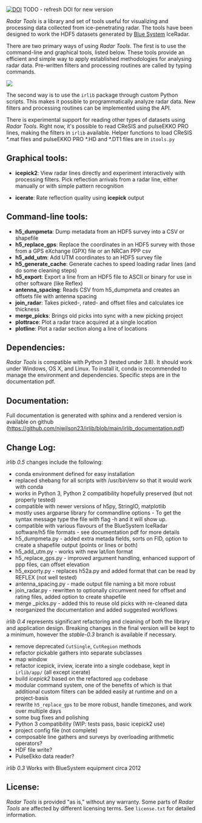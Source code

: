 [![DOI](https://zenodo.org/badge/DOI/10.5281/zenodo.439723.svg)](https://doi.org/10.5281/zenodo.439723)
TODO - refresh DOI for new version

*Radar Tools* is a library and set of tools useful for visualizing and
processing data collected from ice-penetrating radar. The tools have been
designed to work the HDF5 datasets generated by [Blue
System](http://www.radar.bluesystem.ca/) IceRadar.

There are two primary ways of using *Radar Tools*. The first is to use the
command-line and graphical tools, listed below. These tools provide an
efficient and simple way to apply established methodologies for analysing radar
data. Pre-written filters and processing routines are called by typing
commands.

![](http://njwilson23.github.com/radar_tools/images/repo_image.png)

The second way is to use the ``irlib`` package through custom Python scripts.
This makes it possible to programmatically analyze radar data. New filters and
processing routines can be implemented using the API.

There is experimental support for reading other types of datasets using *Radar
Tools*. Right now, it's possible to read CReSIS and pulseEKKO PRO lines, making
the filters in ``irlib`` available. Helper functions to load CReSIS \*.mat files
and pulseEKKO PRO \*.HD and \*.DT1 files are in ``itools.py``

Graphical tools:
----------------

- **icepick2**: View radar lines directly and experiment interactively with
  processing filters. Pick reflection arrivals from a radar line, either
  manually or with simple pattern recognition

- **icerate**: Rate reflection quality using **icepick** output


Command-line tools:
-------------------

- **h5_dumpmeta**: Dump metadata from an HDF5 survey into a CSV or shapefile
- **h5_replace_gps**: Replace the coordinates in an HDF5 survey with those from
  a GPS eXchange (GPX) file or an NRCan PPP csv 
- **h5_add_utm**: Add UTM coordinates to an HDF5 survey file 
- **h5_generate_cache**: Generate caches to speed loading radar lines (and do some cleaning steps)
- **h5_export**: Export a line from an HDF5 file to ASCII or binary for use in other software (like Reflex)
- **antenna_spacing**: Reads CSV from h5_dumpmeta and creates an offsets file with antenna spacing
- **join_radar**: Takes picked-, rated- and offset files and calculates ice thickness
- **merge_picks**: Brings old picks into sync with a new picking project
- **plottrace**: Plot a radar trace acquired at a single location
- **plotline**: Plot a radar section along a line of locations

Dependencies:
-------------

*Radar Tools* is compatible with Python 3 (tested under 3.8). It should work under Windows, OS X, 
and Linux.  To install it, conda is recommended to manage the environment and dependencies. 
Specific steps are in the documentation pdf.


Documentation:
-------------
Full documentation is generated with sphinx and a rendered version is available on github (https://github.com/njwilson23/irlib/blob/main/irlib_documentation.pdf)

Change Log: 
------------------

*irlib 0.5* changes include the following: 
- conda environment defined for easy installation
- replaced shebang for all scripts with /usr/bin/env so that it would work with conda
- works in Python 3, Python 2 compatibility hopefully preserved (but not properly tested)
- compatible with newer versions of h5py, StringIO, matplotlib
- mostly uses argparse library for commandline options - To get the syntax message type the file with flag -h and it will show up. 
- compatible with various flavours of the BlueSystem IceRadar software/h5 file formats - see documentation pdf for more details
- h5_dumpmeta.py - added extra metada fields, sorts on FID, option to create a shapefile output (points or lines or both)
- h5_add_utm.py - works with new lat/lon format 
- h5_replace_gps.py - improved argument handling, enhanced support of ppp files, can offset elevation
- h5_exporty.py - replaces h52a.py and added format that can be read by REFLEX (not well tested)
- antenna_spacing.py - made output file naming a bit more robust
- join_radar.py - rewritten to optionally circumvent need for offset and rating files, added option to create shapefile
- merge _picks.py - added this to reuse old picks with re-cleaned data
- reorganized the documentation and added suggested workflows

*irlib 0.4* represents significant refactoring and cleaning of both the library
and application design. Breaking changes in the final version will be kept to a
minimum, however the *stable-0.3* branch is available if necessary.

- remove deprecated `CutSingle`, `CutRegion` methods
- refactor pickable gathers into separate subclasses
- map window
- refactor icepick, irview, icerate into a single codebase, kept in `irlib/app/`
  (all except icerate)
- build *icepick2* based on the refactored `app` codebase
- modular command system, one of the benefits of which is that additional custom
  filters can be added easily at runtime and on a project-basis
- rewrite ``h5_replace_gps`` to be more robust, handle timezones, and work over
  multiple days
- some bug fixes and polishing
- Python 3 compatibility (WIP: tests pass, basic icepick2 use)
- project config file (not complete)
- composable line gathers and surveys by overloading arithmetic operators?
- HDF file write?
- PulseEkko data reader?


*irlib 0.3* 
Works with BlueSystem equipment circa 2012


License:
--------

*Radar Tools* is provided "as is," without any warranty. Some parts of
*Radar Tools* are affected by different licensing terms. 
See `license.txt` for detailed information.

